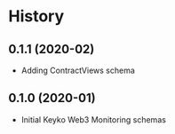 History
=======

0.1.1 (2020-02)
------------------

* Adding ContractViews schema


0.1.0 (2020-01)
------------------

* Initial Keyko Web3 Monitoring schemas

